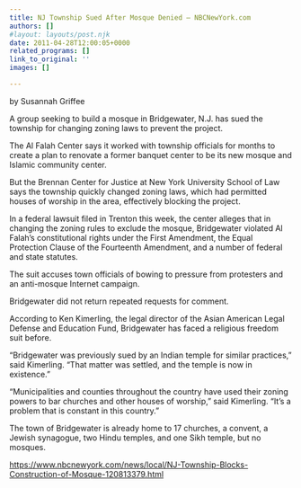 ```yaml
---
title: NJ Township Sued After Mosque Denied – NBCNewYork.com
authors: []
#layout: layouts/post.njk
date: 2011-04-28T12:00:05+0000
related_programs: []
link_to_original: ''
images: []

---
```

by Susannah Griffee

A group seeking to build a mosque in Bridgewater, N.J. has sued the township for changing zoning laws to prevent the project.

The Al Falah Center says it worked with township officials for months to create a plan to renovate a former banquet center to be its new mosque and Islamic community center.

But the Brennan Center for Justice at New York University School of Law says the township quickly changed zoning laws, which had permitted houses of worship in the area, effectively blocking the project.

In a federal lawsuit filed in Trenton this week, the center alleges that in changing the zoning rules to exclude the mosque, Bridgewater violated Al Falah’s constitutional rights under the First Amendment, the Equal Protection Clause of the Fourteenth Amendment, and a number of federal and state statutes.

The suit accuses town officials of bowing to pressure from protesters and an anti-mosque Internet campaign.

Bridgewater did not return repeated requests for comment.

According to Ken Kimerling, the legal director of the Asian American Legal Defense and Education Fund, Bridgewater has faced a religious freedom suit before.

“Bridgewater was previously sued by an Indian temple for similar practices,” said Kimerling. “That matter was settled, and the temple is now in existence.”

“Municipalities and counties throughout the country have used their zoning powers to bar churches and other houses of worship,” said Kimerling. “It’s a problem that is constant in this country.”

The town of Bridgewater is already home to 17 churches, a convent, a Jewish synagogue, two Hindu temples, and one Sikh temple, but no mosques.

<https://www.nbcnewyork.com/news/local/NJ-Township-Blocks-Construction-of-Mosque-120813379.html>